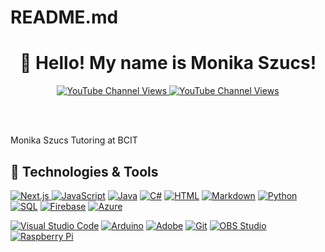 # README.md

<h1 align="center">👋 Hello! My name is Monika Szucs!</h1>

<p align="center">
  <a href="https://www.youtube.com/channel/UC8agiIh8FVOHDiS7BJq6kfw?sub_confirmation=1">
  <img alt="YouTube Channel Views" title="Subscribe to my YouTube channel" src="https://img.shields.io/youtube/channel/views/UCWK-MmaNmqadccH_uhtYAeQ?color=%23CF2123&label=YouTube&style=flat-square">    
  </a>
  
  <a href="https://monikaszucs.com/">
    <img alt="YouTube Channel Views" title="Subscribe to my YouTube channel" target="_blank" src="https://img.shields.io/badge/Portfolio%3A-Monika%20Szucs's%20Website-blue">
  </a>

  
  <br><br>
</p>
<p>Monika Szucs Tutoring at BCIT</p>
<h2>🔨 Technologies & Tools</h2>
<p>
  <a href="https://github.com/search?q=user%3AMonikaSzucs+language%3Anextjs"><img alt="Next.js" src="https://img.shields.io/badge/Next-black?style=for-the-badge&logo=next.js&logoColor=white">
    <a href="https://github.com/search?q=user%3AMonikaSzucs+language%3Ajavascript"><img alt="JavaScript" src="https://img.shields.io/badge/JavaScript-F7DF1E.svg?logo=javascript&logoColor=black"></a>
<a href="https://github.com/search?q=user%3AMonikaSzucs+language%3Ajava"><img alt="Java" src="https://img.shields.io/badge/Java-007396.svg?logo=java&logoColor=white"></a>
<a href="https://github.com/search?q=user%3AMonikaSzucs+language%3Acsharp"><img alt="C#" src="https://img.shields.io/badge/C%23-239120.svg?logo=c-sharp&logoColor=white"></a>
<a href="https://github.com/search?q=user%3AMonikaSzucs+language%3Ahtml"><img alt="HTML" src="https://img.shields.io/badge/HTML-E34F26.svg?logo=html5&logoColor=white"></a>
<a href="https://github.com/search?q=user%3AMonikaSzucs+language%3Amarkdown"><img alt="Markdown" src="https://img.shields.io/badge/Markdown-000000.svg?logo=markdown&logoColor=white"></a>
<a href="https://github.com/search?q=user%3AMonikaSzucs+language%3APython"><img alt="Python" src="https://img.shields.io/badge/python-3670A0?style=for-the-badge&logo=python&logoColor=ffdd54"></a>
<a href="https://github.com/search?q=user%3AMonikaSzucs+language%3Asql"><img alt="SQL" src="https://img.shields.io/badge/SQL-025E8C.svg?logo=amazon-dynamodb&logoColor=white"></a>
<a href="https://github.com/search?q=user%3AMonikaSzucs+language%3Afirebase"><img alt="Firebase" src="https://img.shields.io/badge/Firebase-039BE5?style=for-the-badge&logo=Firebase&logoColor=white"></a>
<a href="https://github.com/search?q=user%3AMonikaSzucs+language%3Aazure"><img alt="Azure" src="https://img.shields.io/badge/azure-%230072C6.svg?style=for-the-badge&logo=microsoftazure&logoColor=white"></a>
</p>
<p>
<a href="#"><img alt="Visual Studio Code" src="https://img.shields.io/badge/Visual%20Studio%20Code-0078d7.svg?logo=visual-studio-code&logoColor=white"></a>
<a href="#"><img alt="Arduino" src="https://img.shields.io/badge/-Arduino-00979D?logo=Arduino&logoColor=white"></a>
<a href="#"><img alt="Adobe" src="https://img.shields.io/badge/Adobe-FF0000.svg?logo=adobe&logoColor=white"></a>
<a href="#"><img alt="Git" src="https://img.shields.io/badge/Git-F05033.svg?logo=git&logoColor=white"></a>
<a href="#"><img alt="OBS Studio" src="https://img.shields.io/badge/-OBS%20Studio-302E31?logo=obs-studio&logoColor=white"></a>
<a href="#"><img alt="Raspberry Pi" src="https://img.shields.io/badge/-Raspberry%20Pi-C51A4A?style=flat-square&logo=Raspberry-Pi"></a>
<br>
</p>

